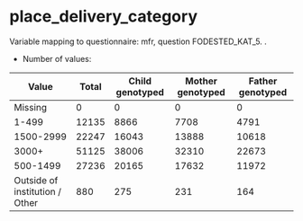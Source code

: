 # place_delivery_category
Variable mapping to questionnaire: mfr, question FODESTED_KAT_5.
.
- Number of values:

| Value | Total | Child genotyped | Mother genotyped | Father genotyped |
| ----- | ----- | --------------- | ---------------- | ---------------- |
| Missing | 0 | 0 | 0 | 0 |
| 1-499 | 12135 | 8866 | 7708 |4791 |
| 1500-2999 | 22247 | 16043 | 13888 |10618 |
| 3000+ | 51125 | 38006 | 32310 |22673 |
| 500-1499 | 27236 | 20165 | 17632 |11972 |
| Outside of institution / Other | 880 | 275 | 231 |164 |



